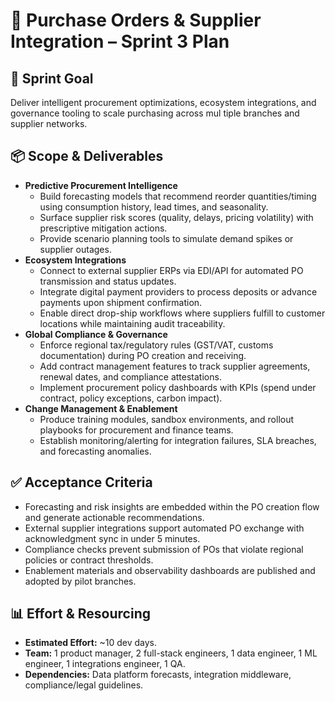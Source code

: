 # 🚀 Purchase Orders & Supplier Integration – Sprint 3 Plan

## 🎯 Sprint Goal
Deliver intelligent procurement optimizations, ecosystem integrations, and governance tooling to scale purchasing across mul
tiple branches and supplier networks.

## 📦 Scope & Deliverables
- **Predictive Procurement Intelligence**
  - Build forecasting models that recommend reorder quantities/timing using consumption history, lead times, and seasonality.
  - Surface supplier risk scores (quality, delays, pricing volatility) with prescriptive mitigation actions.
  - Provide scenario planning tools to simulate demand spikes or supplier outages.
- **Ecosystem Integrations**
  - Connect to external supplier ERPs via EDI/API for automated PO transmission and status updates.
  - Integrate digital payment providers to process deposits or advance payments upon shipment confirmation.
  - Enable direct drop-ship workflows where suppliers fulfill to customer locations while maintaining audit traceability.
- **Global Compliance & Governance**
  - Enforce regional tax/regulatory rules (GST/VAT, customs documentation) during PO creation and receiving.
  - Add contract management features to track supplier agreements, renewal dates, and compliance attestations.
  - Implement procurement policy dashboards with KPIs (spend under contract, policy exceptions, carbon impact).
- **Change Management & Enablement**
  - Produce training modules, sandbox environments, and rollout playbooks for procurement and finance teams.
  - Establish monitoring/alerting for integration failures, SLA breaches, and forecasting anomalies.

## ✅ Acceptance Criteria
- Forecasting and risk insights are embedded within the PO creation flow and generate actionable recommendations.
- External supplier integrations support automated PO exchange with acknowledgment sync in under 5 minutes.
- Compliance checks prevent submission of POs that violate regional policies or contract thresholds.
- Enablement materials and observability dashboards are published and adopted by pilot branches.

## 📊 Effort & Resourcing
- **Estimated Effort:** ~10 dev days.
- **Team:** 1 product manager, 2 full-stack engineers, 1 data engineer, 1 ML engineer, 1 integrations engineer, 1 QA.
- **Dependencies:** Data platform forecasts, integration middleware, compliance/legal guidelines.
